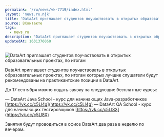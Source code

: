 ```yaml
---
permalink: '/ru/news/vk-7719/index.html'
layout: 'news.ru.njk'
title: 'DataArt приглашает студентов поучаствовать в открытых образовательных проектах, по итогам'
source: ВКонтакте
tags:
  - news_ru
description: 'DataArt приглашает студентов поучаствовать в открытых образовательных проектах, по итогам'
updatedAt: 1631376060
---
```

![DataArt приглашает студентов поучаствовать в открытых образовательных проектах, по итогам](https://sun9-41.userapi.com/sun9-8/impg/Jr_3sMNhC6IRyMtYognNU8kLdkXkOG5XOyL2nQ/-RtI9HMsJ_A.jpg?size=1280x720&quality=96&sign=3cc8b76929064cd7da9834a0c89890d5&c_uniq_tag=AJkUHDcPczxiQ70RPqgww91PLyhUhLkHaeXptWKNPtc&type=album)

DataArt приглашает студентов поучаствовать в открытых образовательных проектах, по итогам которых лучшие слушатели будут рекомендованы на практикантские позиции в DataArt.

До 17 сентября можно подать заявку на следующие бесплатные курсы:

— DataArt Java School - курс для начинающих Java-разработчиков [https://vk.cc/c5Ll4g](https://vk.cc/c5Ll4g)
— DataArt QA School - курс для начинающих тестировщиков [https://vk.cc/c5Ll8X](https://vk.cc/c5Ll8X)

Занятия будут проводиться в офисе DataArt два раза в неделю по вечерам.
